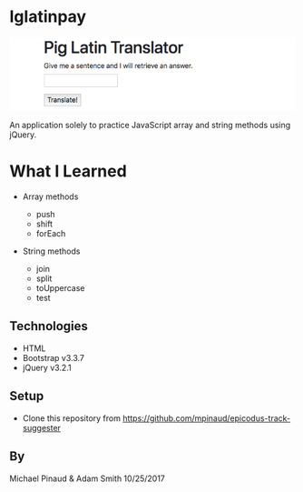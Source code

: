 # Iglatinpay

![alt text](https://github.com/mpinaud/iglatinpay/blob/master/img/pl.png)

An application solely to practice JavaScript array and string methods using jQuery.

# What I Learned

* Array methods
  * push
  * shift
  * forEach

* String methods
  * join
  * split
  * toUppercase
  * test

## Technologies

* HTML
* Bootstrap v3.3.7
* jQuery v3.2.1

## Setup

* Clone this repository from https://github.com/mpinaud/epicodus-track-suggester

## By

Michael Pinaud & Adam Smith 10/25/2017
